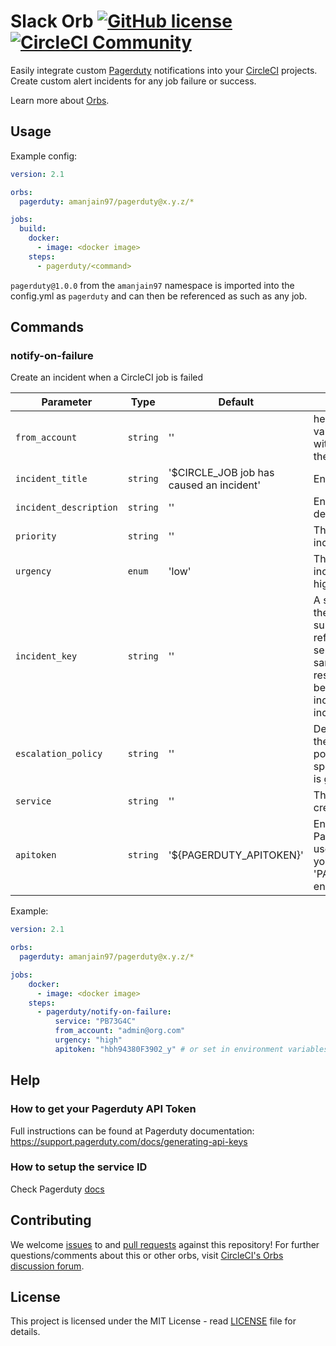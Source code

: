 # Slack Orb [![GitHub license](https://img.shields.io/badge/license-MIT-blue.svg)](https://raw.githubusercontent.com/amanjain97/Pagerduty-orb/master/LICENSE) [![CircleCI Community](https://img.shields.io/badge/community-CircleCI%20Discuss-343434.svg)](https://discuss.circleci.com/c/ecosystem/orbs)

Easily integrate custom [Pagerduty](https://pagerduty.com/ "Pagerduty") notifications into your [CircleCI](https://circleci.com/ "CircleCI") projects. Create custom alert incidents for any job failure or success.

Learn more about [Orbs](https://circleci.com/docs/2.0/using-orbs/ "Using Orbs").

## Usage
Example config:

```yaml
version: 2.1

orbs:
  pagerduty: amanjain97/pagerduty@x.y.z/*

jobs:
  build:
    docker:
      - image: <docker image>
    steps:
      - pagerduty/<command>
```

`pagerduty@1.0.0` from the `amanjain97` namespace is imported into the config.yml as `pagerduty` and can then be referenced as such as any job.

## Commands

### notify-on-failure
Create an incident when a CircleCI job is failed

| Parameter | Type | Default | Description |
|-----------|------|---------|-------------|
| `from_account` | `string` | '' | he email address of a valid user associated with the account making the request. |
| `incident_title` | `string` | '$CIRCLE_JOB job has caused an incident' | Enter custom title. |
| `incident_description` | `string` | '' | Enter the string describing the incident. |
| `priority` | `string` | '' | The priority of this incident. |
| `urgency` | `enum` | 'low' | The urgency of the incident and it can be high or low. |
| `incident_key` | `string` | '' | A string which identifies the incident. Sending subsequent requests referencing the same service and with the same incident_key will result in those requests being rejected if an open incident matches that incident_key. |
| `escalation_policy` | `string` | '' | Delegate this incident to the specified escalation policy. Cannot be specified if an assignee is given. |
| `service` | `string` | '' | The incident will be created on this service. |
| `apitoken` | `string` | '${PAGERDUTY_APITOKEN}' | Enter either your Pagertduty API token or use the CircleCI UI to add your token under the 'PAGERDUTY_APITOKEN' env var |

Example:

```yaml
version: 2.1

orbs:
  pagerduty: amanjain97/pagerduty@x.y.z/*

jobs:
    docker:
      - image: <docker image>
    steps:
      - pagerduty/notify-on-failure:
          service: "PB73G4C"
          from_account: "admin@org.com"
          urgency: "high"
          apitoken: "hbh94380F3902_y" # or set in environment variables using Circle CI 
```

## Help

### How to get your Pagerduty API Token 
Full instructions can be found at Pagerduty documentation: https://support.pagerduty.com/docs/generating-api-keys

### How to setup the service ID 
Check Pagerduty [docs](https://support.pagerduty.com/docs)

## Contributing
We welcome [issues](https://github.com/amanjain97/Pagerduty-orb/issues) to and [pull requests](https://github.com/amanjain97/Pagerduty-orb/pulls) against this repository! For further questions/comments about this or other orbs, visit [CircleCI's Orbs discussion forum](https://discuss.circleci.com/c/ecosystem/orbs).

## License
This project is licensed under the MIT License - read [LICENSE](LICENSE) file for details.
